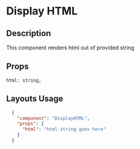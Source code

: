 # Display HTML

## Description

This component renders html out of provided string

## Props

```
html: string,
```

## Layouts Usage

```json
  {
    "component": "DisplayHTML",
    "props": {
      "html": "html string goes here"
    }
  }
```